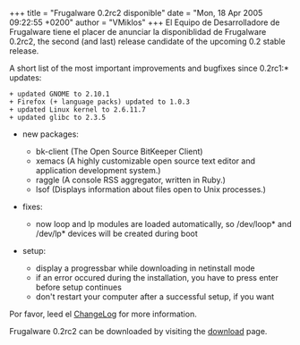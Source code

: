 +++
title = "Frugalware 0.2rc2 disponible"
date = "Mon, 18 Apr 2005 09:22:55 +0200"
author = "VMiklos"
+++
El Equipo de Desarrolladore de Frugalware tiene el placer de anunciar la disponiblidad de Frugalware 0.2rc2, the second (and last) release candidate of the upcoming 0.2 stable release.  

 A short list of the most important improvements and bugfixes since 0.2rc1:* updates:  

	+ updated GNOME to 2.10.1
	+ Firefox (+ language packs) updated to 1.0.3
	+ updated Linux kernel to 2.6.11.7
	+ updated glibc to 2.3.5
* new packages:  

	+ bk-client (The Open Source BitKeeper Client)
	+ xemacs (A highly customizable open source text editor and application development system.)
	+ raggle (A console RSS aggregator, written in Ruby.)
	+ lsof (Displays information about files open to Unix processes.)
* fixes:  

	+ now loop and lp modules are loaded automatically, so /dev/loop\* and /dev/lp\* devices will be created during boot
* setup:  

	+ display a progressbar while downloading in netinstall mode
	+ if an error occured during the installation, you have to press enter before setup continues
	+ don't restart your computer after a successful setup, if you want

  

 Por favor, leed el [ChangeLog](changelog.php) for more information.  

 Frugalware 0.2rc2 can be downloaded by visiting the [download](download.php) page.  
